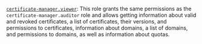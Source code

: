[`certificate-manager.viewer`](../../../../iam/concepts/access-control/roles.md#certificate-manager-viewer): This role grants the same permissions as the `certificate-manager.auditor` role and allows getting information about valid and revoked certificates, a list of certificates, their versions, and permissions to certificates, information about domains, a list of domains, and permissions to domains, as well as information about quotas.